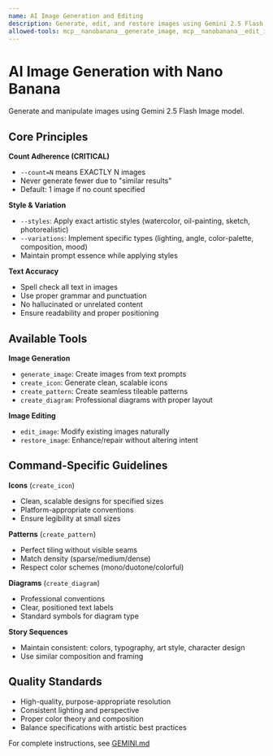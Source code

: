 ```yaml
---
name: AI Image Generation and Editing
description: Generate, edit, and restore images using Gemini 2.5 Flash Image model via MCP tools. Use when creating images, icons, patterns, diagrams, editing photos, restoring images, or when user mentions image generation, visual design, AI art, photo editing, icon creation, or Nano Banana.
allowed-tools: mcp__nanobanana__generate_image, mcp__nanobanana__edit_image, mcp__nanobanana__restore_image, mcp__nanobanana__create_icon, mcp__nanobanana__create_pattern, mcp__nanobanana__create_diagram
---
```


# AI Image Generation with Nano Banana

Generate and manipulate images using Gemini 2.5 Flash Image model.

## Core Principles

**Count Adherence (CRITICAL)**
- `--count=N` means EXACTLY N images
- Never generate fewer due to "similar results"
- Default: 1 image if no count specified

**Style & Variation**
- `--styles`: Apply exact artistic styles (watercolor, oil-painting, sketch, photorealistic)
- `--variations`: Implement specific types (lighting, angle, color-palette, composition, mood)
- Maintain prompt essence while applying styles

**Text Accuracy**
- Spell check all text in images
- Use proper grammar and punctuation
- No hallucinated or unrelated content
- Ensure readability and proper positioning

## Available Tools

**Image Generation**
- `generate_image`: Create images from text prompts
- `create_icon`: Generate clean, scalable icons
- `create_pattern`: Create seamless tileable patterns
- `create_diagram`: Professional diagrams with proper layout

**Image Editing**
- `edit_image`: Modify existing images naturally
- `restore_image`: Enhance/repair without altering intent

## Command-Specific Guidelines

**Icons** (`create_icon`)
- Clean, scalable designs for specified sizes
- Platform-appropriate conventions
- Ensure legibility at small sizes

**Patterns** (`create_pattern`)
- Perfect tiling without visible seams
- Match density (sparse/medium/dense)
- Respect color schemes (mono/duotone/colorful)

**Diagrams** (`create_diagram`)
- Professional conventions
- Clear, positioned text labels
- Standard symbols for diagram type

**Story Sequences**
- Maintain consistent: colors, typography, art style, character design
- Use similar composition and framing

## Quality Standards

- High-quality, purpose-appropriate resolution
- Consistent lighting and perspective
- Proper color theory and composition
- Balance specifications with artistic best practices

For complete instructions, see [GEMINI.md](./GEMINI.md)
